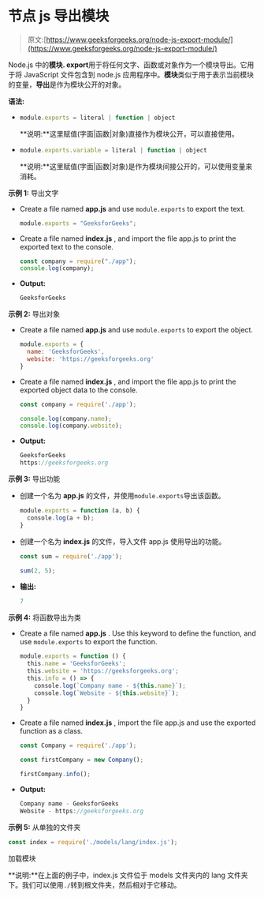 # 节点 js 导出模块

> 原文:[https://www.geeksforgeeks.org/node-js-export-module/](https://www.geeksforgeeks.org/node-js-export-module/)

Node.js 中的**模块. export**用于将任何文字、函数或对象作为一个模块导出。它用于将 JavaScript 文件包含到 node.js 应用程序中。**模块**类似于用于表示当前模块的变量，**导出**是作为模块公开的对象。

**语法:**

*   ```js
    module.exports = literal | function | object
    ```

    **说明:**这里赋值(字面|函数|对象)直接作为模块公开，可以直接使用。

*   ```js
    module.exports.variable = literal | function | object
    ```

    **说明:**这里赋值(字面|函数|对象)是作为模块间接公开的，可以使用变量来消耗。

**示例 1:** 导出文字

*   Create a file named **app.js** and use `module.exports` to export the text.

    ```js
    module.exports = "GeeksforGeeks";
    ```

*   Create a file named **index.js** , and import the file app.js to print the exported text to the console.

    ```js
    const company = require("./app");
    console.log(company);
    ```

*   **Output:**

    ```js
    GeeksforGeeks
    ```

**示例 2:** 导出对象

*   Create a file named **app.js** and use `module.exports` to export the object.

    ```js
    module.exports = {
      name: 'GeeksforGeeks',
      website: 'https://geeksforgeeks.org'
    }
    ```

*   Create a file named **index.js** , and import the file app.js to print the exported object data to the console.

    ```js
    const company = require('./app');

    console.log(company.name);
    console.log(company.website);
    ```

*   **Output:**

    ```js
    GeeksforGeeks
    https://geeksforgeeks.org

    ```

**示例 3:** 导出功能

*   创建一个名为 **app.js** 的文件，并使用`module.exports`导出该函数。

    ```js
    module.exports = function (a, b) {
      console.log(a + b);
    }
    ```

*   创建一个名为 **index.js** 的文件，导入文件 app.js 使用导出的功能。

    ```js
    const sum = require('./app');

    sum(2, 5);
    ```

*   **输出:**

    ```js
    7
    ```

**示例 4:** 将函数导出为类

*   Create a file named **app.js** . Use this keyword to define the function, and use `module.exports` to export the function.

    ```js
    module.exports = function () {
      this.name = 'GeeksforGeeks';
      this.website = 'https://geeksforgeeks.org';
      this.info = () => {
        console.log(`Company name - ${this.name}`);
        console.log(`Website - ${this.website}`);
      }
    }
    ```

*   Create a file named **index.js** , import the file app.js and use the exported function as a class.

    ```js
    const Company = require('./app');

    const firstCompany = new Company();

    firstCompany.info();
    ```

*   **Output:**

    ```js
    Company name - GeeksforGeeks
    Website - https://geeksforgeeks.org

    ```

**示例 5:** 从单独的文件夹

```js
const index = require('./models/lang/index.js');
```

加载模块

**说明:**在上面的例子中，index.js 文件位于 models 文件夹内的 lang 文件夹下。我们可以使用`./`转到根文件夹，然后相对于它移动。